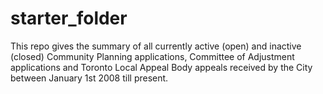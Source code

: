 # starter_folder

This repo gives the summary of all currently active (open) and inactive (closed) Community Planning applications, Committee of Adjustment applications and Toronto Local Appeal Body appeals received by the City between January 1st 2008 till present.
